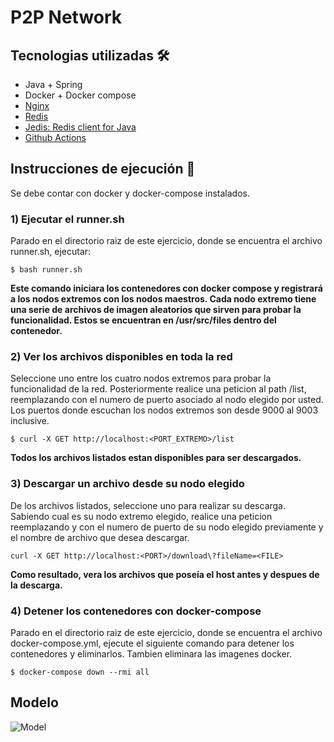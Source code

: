 # P2P Network

## Tecnologias utilizadas 🛠️

-   Java + Spring
-   Docker + Docker compose
-   <a href="https://hub.docker.com/_/nginx">Nginx</a>
-   <a href="https://hub.docker.com/_/redis">Redis</a>
-   <a href="https://github.com/redis/jedis">Jedis: Redis client for Java</a>
-   <a href="https://github.com/matiasgimenezdev/sistemas-distribuidos/blob/main/.github/workflows/P2PNetwork.yml">Github Actions</a>

## Instrucciones de ejecución 📒

Se debe contar con docker y docker-compose instalados.

### 1) Ejecutar el runner.sh

Parado en el directorio raiz de este ejercicio, donde se encuentra el archivo runner.sh, ejecutar:

```
$ bash runner.sh
```

**Este comando iniciara los contenedores con docker compose y registrará a los nodos extremos con los nodos maestros. Cada nodo extremo tiene una serie de archivos de imagen aleatorios que sirven para probar la funcionalidad. Estos se encuentran en /usr/src/files dentro del contenedor.**

### 2) Ver los archivos disponibles en toda la red

Seleccione uno entre los cuatro nodos extremos para probar la funcionalidad de la red. Posteriormente realice una peticion al path /list, reemplazando <PORT> con el numero de puerto asociado al nodo elegido por usted. Los puertos donde escuchan los nodos extremos son desde 9000 al 9003 inclusive.

```
$ curl -X GET http://localhost:<PORT_EXTREMO>/list
```

**Todos los archivos listados estan disponibles para ser descargados.**

### 3) Descargar un archivo desde su nodo elegido

De los archivos listados, seleccione uno para realizar su descarga. Sabiendo cual es su nodo extremo elegido, realice una peticion reemplazando <PORT> y <FILE> con el numero de puerto de su nodo elegido previamente y el nombre de archivo que desea descargar.

```
curl -X GET http://localhost:<PORT>/download\?fileName=<FILE>
```

**Como resultado, vera los archivos que poseía el host antes y despues de la descarga.**

### 4) Detener los contenedores con docker-compose

Parado en el directorio raiz de este ejercicio, donde se encuentra el archivo docker-compose.yml, ejecute el siguiente comando para detener los contenedores y eliminarlos. Tambien eliminara las imagenes docker.

```
$ docker-compose down --rmi all
```

## Modelo

![Model](https://user-images.githubusercontent.com/117539520/234723125-da59947b-d4e7-4229-b6fd-db04f45c9341.png)
